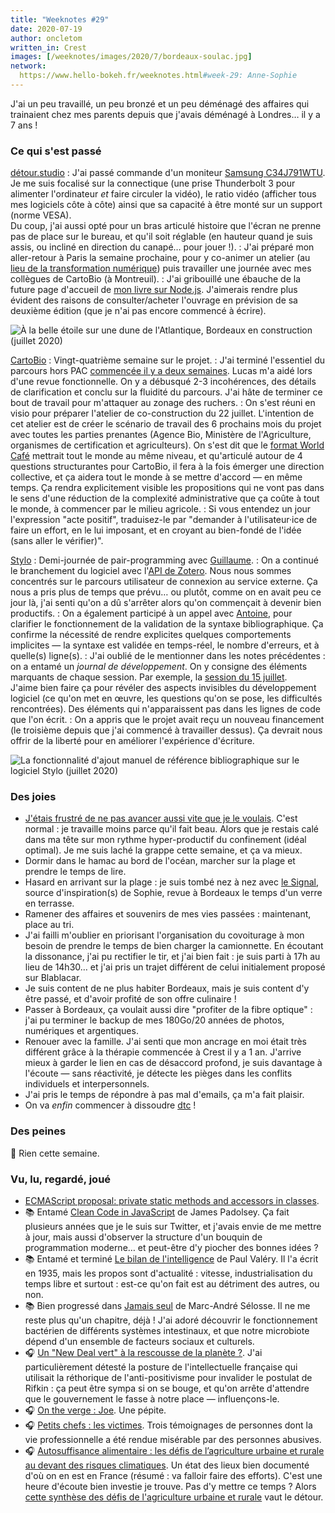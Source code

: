 ```yaml
---
title: "Weeknotes #29"
date: 2020-07-19
author: oncletom
written_in: Crest
images: [/weeknotes/images/2020/7/bordeaux-soulac.jpg]
network:
  https://www.hello-bokeh.fr/weeknotes.html#week-29: Anne-Sophie
---
```


J'ai un peu travaillé, un peu bronzé et un peu déménagé des affaires
qui trainaient chez mes parents depuis que j'avais déménagé à Londres… il y a 7 ans !

<!--more-->

### Ce qui s'est passé

[détour.studio]
: J'ai passé commande d'un moniteur [Samsung C34J791WTU](https://www.samsung.com/fr/business/monitors/business-curved-lc34j791wtuxen/).
  Je me suis focalisé sur la connectique (une prise Thunderbolt&nbsp;3 pour alimenter l'ordinateur _et_ faire circuler la vidéo),
  le ratio vidéo (afficher tous mes logiciels côte à côte)
  ainsi que sa capacité à être monté sur un support (norme VESA).<br>
  Du coup, j'ai aussi opté pour un bras articulé histoire que l'écran ne prenne pas de place sur le bureau,
  et qu'il soit réglable (en hauteur quand je suis assis, ou incliné en direction du canapé… pour jouer !).
: J'ai préparé mon aller-retour à Paris la semaine prochaine, pour y co-animer un atelier (au [lieu de la transformation numérique](https://www.modernisation.gouv.fr/nos-actions/le-lieu-de-la-transformation-publique))
  puis travailler une journée avec mes collègues de CartoBio (à Montreuil).
: J'ai gribouillé une ébauche de la future page d'accueil de [mon livre sur Node.js](https://oncletom.io/node.js/).
  J'aimerais rendre plus évident des raisons de consulter/acheter l'ouvrage
  en prévision de sa deuxième édition (que je n'ai pas encore commencé à écrire).

![](/weeknotes/images/2020/7/bordeaux-soulac.jpg "À la belle étoile sur une dune de l'Atlantique, Bordeaux en construction (juillet 2020)")


[CartoBio]
: Vingt-quatrième semaine sur le projet.
: J'ai terminé l'essentiel du parcours hors&nbsp;PAC [commencée il y a deux semaines](/weeknotes/27/).
  Lucas m'a aidé lors d'une revue fonctionnelle. On y a débusqué 2-3 incohérences, des détails de clarification
  et conclu sur la fluidité du parcours. J'ai hâte de terminer ce bout de travail pour m'attaquer au zonage des ruchers.
: On s'est réuni en visio pour préparer l'atelier de co-construction du 22 juillet.
  L'intention de cet atelier est de créer le scénario de travail des 6 prochains mois du projet avec toutes les parties prenantes
  (Agence Bio, Ministère de l'Agriculture, organismes de certification et agriculteurs).
  On s'est dit que le [format World Café](https://www.metacartes.cc/faire-ensemble/recettes/world-cafe/) mettrait tout le monde au même niveau,
  et qu'articulé autour de 4 questions structurantes pour CartoBio, il fera à la fois émerger une direction collective, et ça aidera tout le monde
  à se mettre d'accord — en même temps. Ça rendra explicitement visible les propositions qui ne vont pas dans le sens d'une réduction de la complexité administrative que ça coûte à tout le monde, à commencer par le milieu agricole.
: Si vous entendez un jour l'expression "acte positif", traduisez-le par
  "demander à l'utilisateur·ice de faire un effort, en le lui imposant, et en croyant au bien-fondé de l'idée (sans aller le vérifier)".


[Stylo]
: Demi-journée de pair-programming avec [Guillaume].
: On a continué le branchement du logiciel avec l'[API de Zotero](https://www.zotero.org/support/dev/web_api/v3/start).
  Nous nous sommes concentrés sur le parcours utilisateur de connexion au service externe.
  Ça nous a pris plus de temps que prévu… ou plutôt, comme on en avait peu ce jour là,
  j'ai senti qu'on a dû s'arrêter alors qu'on commençait à devenir bien productifs.
: On a également participé à un appel avec [Antoine], pour clarifier le fonctionnement de la validation de la syntaxe bibliographique.
  Ça confirme la nécessité de rendre explicites quelques comportements implicites — la syntaxe est validée en temps-réel, le nombre d'erreurs, et à quelle(s) ligne(s).
: J'ai oublié de le mentionner dans les notes précédentes : on a entamé
  un *journal de développement*. On y consigne des éléments marquants
  de chaque session. Par exemple, la [session du 15 juillet](https://github.com/EcrituresNumeriques/stylo/blob/master/JOURNAL.md#mercredi-15-juillet-2020).<br>
  J'aime bien faire ça pour révéler des aspects invisibles du développement logiciel (ce qu'on met en œuvre, les questions qu'on se pose, les difficultés rencontrées).
  Des éléments qui n'apparaissent pas dans les lignes de code que l'on écrit.
: On a appris que le projet avait reçu un nouveau financement (le troisième depuis que j'ai commencé à travailler dessus).
  Ça devrait nous offrir de la liberté pour en améliorer l'expérience d'écriture.

![](/weeknotes/images/2020/7/stylo-citation.png "La fonctionnalité d'ajout manuel de référence bibliographique sur le logiciel Stylo (juillet 2020)")


### Des joies

- [J'étais frustré de ne pas avancer aussi vite que je le voulais](/weeknotes/28/).
  C'est normal : je travaille moins parce qu'il fait beau. Alors que je restais calé dans
  ma tête sur mon rythme hyper-productif du confinement (idéal optimal).
  Je me suis laché la grappe cette semaine, et ça va mieux.
- Dormir dans le hamac au bord de l'océan, marcher sur la plage et prendre le temps de lire.
- Hasard en arrivant sur la plage : je suis tombé nez à nez avec [le Signal](https://lexperiencedudesordre.com/2015/02/24/46-fois-lete-projet-lesignal-sophie-poirier-soulac/),
  source d'inspiration(s) de Sophie, revue à Bordeaux le temps d'un verre en terrasse.
- Ramener des affaires et souvenirs de mes vies passées : maintenant, place au tri.
- J'ai failli m'oublier en priorisant l'organisation du covoiturage à mon besoin de prendre
  le temps de bien charger la camionnette. En écoutant la dissonance,
  j'ai pu rectifier le tir, et j'ai bien fait : je suis parti à 17h au lieu de 14h30…
  et j'ai pris un trajet différent de celui initialement proposé sur Blablacar.
- Je suis content de ne plus habiter Bordeaux, mais je suis content d'y être passé,
  et d'avoir profité de son offre culinaire !
- Passer à Bordeaux, ça voulait aussi dire "profiter de la fibre optique" : j'ai pu terminer
  le backup de mes 180Go/20 années de photos, numériques et argentiques.
- Renouer avec la famille. J'ai senti que mon ancrage en moi était très différent
  grâce à la thérapie commencée à Crest il y a 1 an.
  J'arrive mieux à garder le lien en cas de désaccord profond, je suis davantage à l'écoute — sans réactivité,
  je détecte les pièges dans les conflits individuels et interpersonnels.
- J'ai pris le temps de répondre à pas mal d'emails, ça m'a fait plaisir.
- On va _enfin_ commencer à dissoudre [dtc](https://dtc-innovation.org/) !

### Des peines

🎉 Rien cette semaine.

### Vu, lu, regardé, joué

- [ECMAScript proposal: private static methods and accessors in classes](https://2ality.com/2020/06/private-static-methods-accessors-in-classes.html).
- 📚 Entamé [Clean Code in JavaScript](https://www.packtpub.com/web-development/clean-code-in-javascript) de James Padolsey.
  Ça fait plusieurs années que je le suis sur Twitter, et j'avais envie de me mettre à jour,
  mais aussi d'observer la structure d'un bouquin de programmation moderne… et peut-être d'y piocher des bonnes idées ?
- 📚 Entamé et terminé [Le bilan de l'intelligence](https://www.babelio.com/livres/Valery-Le-Bilan-de-lintelligence/239777) de Paul Valéry.
  Il l'a écrit en 1935, mais les propos sont d'actualité : vitesse, industrialisation du temps libre et surtout : est-ce qu'on fait est au détriment des autres, ou non.
- 📚 Bien progressé dans [Jamais seul](https://www.babelio.com/livres/Selosse-Jamais-seul/976004) de Marc-André Sélosse.
  Il ne me reste plus qu'un chapitre, déjà !
  J'ai adoré découvrir le fonctionnement bactérien de différents systèmes intestinaux,
  et que notre microbiote dépend d'un ensemble de facteurs sociaux et culturels.
- 🎧 [Un "New Deal vert" à la rescousse de la planète ?](https://www.franceculture.fr/emissions/de-cause-a-effets-le-magazine-de-lenvironnement/un-new-deal-vert-a-la-rescousse-de-la-planete-0).
  J'ai particulièrement détesté la posture de l'intellectuelle française qui utilisait la réthorique de l'anti-positivisme pour invalider le postulat de Rifkin :
  ça peut être sympa si on se bouge, et qu'on arrête d'attendre que le gouvernement le fasse à notre place — influençons-le.
- 🎧 [On the verge : Joe](https://soundcloud.com/onthevergepodcast/joe-le-mot-bisexuel-ne-mallait-pas). Une pépite.
- 🎧 [Petits chefs : les victimes](https://www.franceculture.fr/emissions/les-pieds-sur-terre/petits-chefs-22-les-victimes-0).
  Trois témoignages de personnes dont la vie professionnelle a été rendue misérable par des personnes abusives.
- 🎧 [Autosuffisance alimentaire : les défis de l’agriculture urbaine et rurale au devant des risques climatiques](https://audioblog.arteradio.com/blog/98891/podcast/140980/autosuffisance-alimentaire-les-defis-de-l-agriculture-urbaine-et-rurale-au-devant-des-risques-climatiques).
  Un état des lieux bien documenté d'où on en est en France (résumé : va falloir faire des efforts).
  C'est une heure d'écoute bien investie je trouve. Pas d'y mettre ce temps ?
  Alors [cette synthèse des défis de l'agriculture urbaine et rurale](https://utopies.blog/2019/12/01/autosuffisance-alimentaire-paris/) vaut le détour.

[détour.studio]: /
[Stylo]: https://github.com/EcrituresNumeriques/stylo
[Jardins Nourriciers]: https://www.lesjardinsnourriciers.com/
[CartoBio]: https://cartobio.org/
[Usine Vivante]: https://www.usinevivante.org
[Apprendre à développer une cartographie web]: https://github.com/sofiaboulaarab/carto_recherche
[Revue Hybrid]: https://www.puv-editions.fr/collections/hybrid.html
[paged.js]: https://www.pagedjs.org/
[Greniers d'Abondance]: https://resiliencealimentaire.org/

[Noémie]: https://noemiegirard.co
[Sofia]: https://twitter.com/sofiaboulaarab
[Mélina]: http://melinacoaching.com/
[Anne-Sophie]: https://hello-bokeh.fr
[Guillaume]: https://www.yuzutech.fr/
[Claire]: https://www.lassembleuse.fr/
[Antoine]: https://www.quaternum.net/
[Alexandre]: https://apollonet.fr/
